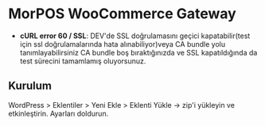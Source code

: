 # MorPOS WooCommerce Gateway

- **cURL error 60 / SSL**: DEV'de SSL doğrulamasını geçici kapatabilir(test için ssl doğrulamalarında hata alınabiliyor)veya CA bundle yolu tanımlayabilirsiniz CA bundle boş bıraktığınızda ve SSL kapatıldığında da test sürecini tamamlamış oluyorsunuz.

## Kurulum
WordPress > Eklentiler > Yeni Ekle > Eklenti Yükle → zip'i yükleyin ve etkinleştirin. Ayarları doldurun.

